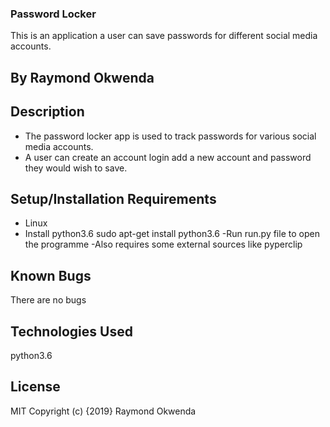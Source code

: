 ### Password Locker
This is an application a user can save passwords for different social media accounts.

## By Raymond Okwenda

## Description
- The password locker app is used to track passwords for various social media accounts.
- A user can create an account login add a new account and password they would wish to save.

## Setup/Installation Requirements
- Linux
- Install python3.6 sudo apt-get install python3.6
-Run run.py file to open the programme
-Also requires some external sources like pyperclip 

## Known Bugs
There are no bugs

## Technologies Used
python3.6

## License
MIT Copyright (c) {2019} Raymond Okwenda
